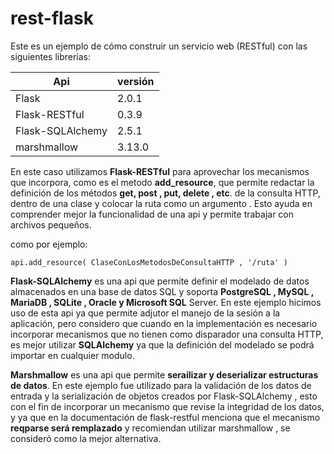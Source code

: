 # rest-flask
Este es un ejemplo de cómo construir un servicio web (RESTful) con las siguientes librerías:

|Api | versión |
|----------------------------|-----------------|
| Flask  | 2.0.1 |
| Flask-RESTful |  0.3.9  |
| Flask-SQLAlchemy  | 2.5.1 |
| marshmallow | 3.13.0 |


En este caso utilizamos **Flask-RESTful** para aprovechar los mecanismos que incorpora, como es el metodo **add_resource**, 
que permite redactar la definición de los métodos **get, post , put, delete , etc**. de la consulta HTTP, 
dentro de una clase y colocar la ruta como un argumento . Esto ayuda en comprender mejor la 
funcionalidad de una api y permite trabajar con archivos pequeños.

como por ejemplo:
```
api.add_resource( ClaseConLosMetodosDeConsultaHTTP , '/ruta' )
```

**Flask-SQLAlchemy**  es una api que permite definir el modelado de datos almacenados en una base de datos SQL 
y soporta **PostgreSQL , MySQL , MariaDB , SQLite , Oracle y Microsoft SQL** Server. En este ejemplo hicimos 
uso de esta api ya que permite adjutor el manejo de la sesión a la aplicación, pero considero que cuando en 
la implementación es necesario incorporar mecanismos que no tienen como disparador una consulta HTTP, es mejor
utilizar **SQLAlchemy**  ya que la definición del modelado se podrá importar en cualquier modulo.  

**Marshmallow** es una api que permite **serailizar y deserializar estructuras de datos**. En este ejemplo 
fue utilizado para la validación de los datos de entrada y la serialización  de objetos  creados por 
Flask-SQLAlchemy , esto con el fin de incorporar un mecanismo que revise la integridad de los datos, y 
ya que en la documentación de flask-restful menciona que el mecanismo **reqparse será remplazado** y 
recomiendan utilizar marshmallow , se consideró como la mejor alternativa. 
